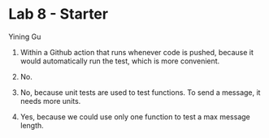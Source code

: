# Lab 8 - Starter
Yining Gu

1. Within a Github action that runs whenever code is pushed, because it would automatically run the test, which is more convenient.

2. No.

3. No, because unit tests are used to test functions. To send a message, it needs more units.

4. Yes, because we could use only one function to test a max message length.